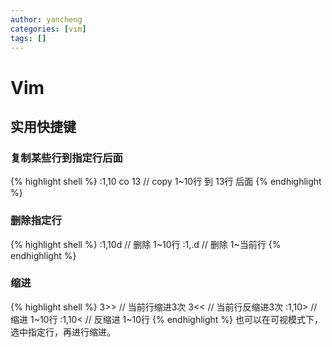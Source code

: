 ```yaml
---
author: yancheng
categories: [vim]
tags: []
---
```


# Vim
## 实用快捷键

### 复制某些行到指定行后面
{% highlight shell %}
:1,10 co 13 // copy 1~10行 到 13行 后面
{% endhighlight %}

### 删除指定行
{% highlight shell %}
:1,10d // 删除 1~10行
:1,.d // 删除 1~当前行
{% endhighlight %}

### 缩进
{% highlight shell %}
3>> // 当前行缩进3次
3<< // 当前行反缩进3次
:1,10> // 缩进 1~10行
:1,10< // 反缩进 1~10行
{% endhighlight %}
也可以在可视模式下，选中指定行，再进行缩进。
